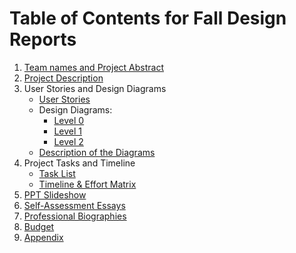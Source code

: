# Table of Contents for Fall Design Reports

1. [Team names and Project Abstract](https://github.com/meg-n-jones/cs-5001-2/blob/main/Team%20Names_And_Proj_Abs.md)
2. [Project Description](https://github.com/meg-n-jones/cs-5001-2/blob/main/description.md)
3. User Stories and Design Diagrams
    * [User Stories](https://github.com/meg-n-jones/cs-5001-2/blob/main/Design%20Diagrams/User_Stories.md)
    * Design Diagrams: 
      * [Level 0](https://github.com/meg-n-jones/cs-5001-2/blob/main/Design%20Diagrams/Diagram_0.xml)
      * [Level 1](https://github.com/meg-n-jones/cs-5001-2/blob/main/Design%20Diagrams/Diagram_1.xml) 
      * [Level 2](https://github.com/meg-n-jones/cs-5001-2/blob/main/Design%20Diagrams/Diagram_2.xml) 
    * [Description of the Diagrams](https://github.com/meg-n-jones/cs-5001-2/blob/main/Design%20Diagrams/Diagram-Descriptions.md)
4. Project Tasks and Timeline
    * [Task List](https://github.com/meg-n-jones/cs-5001-2/blob/main/TaskList.md)
    * [Timeline & Effort Matrix](https://github.com/meg-n-jones/cs-5001-2/blob/main/Milestones%26Tables.md)
5. [PPT Slideshow](https://docs.google.com/presentation/d/1KVP2JqvSf5F0PcTwjOKdwJh83DptD0vLIaZkz296ulo/edit?usp=sharing)
6. [Self-Assessment Essays](https://github.com/meg-n-jones/cs-5001-2/tree/main/meg-essays)
7. [Professional Biographies](https://github.com/meg-n-jones/cs-5001-2/blob/main/meg-jones-bio.md)
8. [Budget](https://github.com/meg-n-jones/cs-5001-2/blob/main/budget.md)
9. [Appendix](https://github.com/meg-n-jones/cs-5001-2/blob/main/Appendix.md)
